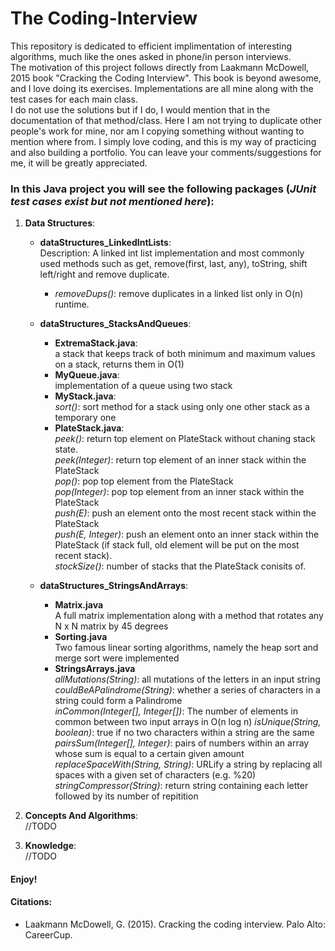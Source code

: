# The Coding-Interview
  This repository is dedicated to efficient implimentation of interesting algorithms, much like the ones asked in phone/in person interviews. </br> The motivation of this project follows directly from Laakmann McDowell, 2015 book "Cracking the Coding Interview". This book is beyond awesome, and I love doing its exercises. Implementations are all mine along with the test cases for each main class.  
  I do not use the solutions but if I do, I would mention that in the documentation of that method/class. Here I am not trying to duplicate other people's work for mine, nor am I copying something without wanting to mention where from. I simply love coding, and this is my way of practicing and also building a portfolio. You can leave your comments/suggestions for me, it will be greatly appreciated.
### In this Java project you will see the following packages (*JUnit test cases exist but not mentioned here*):

   1. **Data Structures**:  
   
      * **dataStructures_LinkedIntLists**:  
         Description: A linked int list implementation and most commonly used methods such as get, remove(first, last, any), toString, shift left/right and remove duplicate.  
         - *removeDups()*: remove duplicates in a linked list only in O(n) runtime.  
      
      * **dataStructures_StacksAndQueues**:  
         - **ExtremaStack.java**:  
            a stack that keeps track of both minimum and maximum values on a stack, returns them in O(1)   
         - **MyQueue.java**:  
            implementation of a queue using two stack  
         - **MyStack.java**:   
            *sort()*: sort method for a stack using only one other stack as a temporary one  
         - **PlateStack.java**:   
            *peek()*: return top element on PlateStack without chaning stack state.  
            *peek(Integer)*: return top element of an inner stack within the PlateStack  
            *pop()*: pop top element from the PlateStack  
            *pop(Integer)*: pop top element from an inner stack within the PlateStack  
            *push(E)*: push an element onto the most recent stack within the PlateStack  
            *push(E, Integer)*: push an element onto an inner stack within the PlateStack (if stack full, old element will be put on the most recent stack).  
            *stockSize()*: number of stacks that the PlateStack conisits of.  
      
      * **dataStructures_StringsAndArrays**:  
         - **Matrix.java**  
            A full matrix implementation along with a method that rotates any N x N matrix by 45 degrees  
         - **Sorting.java**  
            Two famous linear sorting algorithms, namely the heap sort and merge sort were implemented  
         - **StringsArrays.java**  
               *allMutations(String)*: all mutations of the letters in an input string  
               *couldBeAPalindrome(String)*: whether a series of characters in a string could form a Palindrome  
               *inCommon(Integer[], Integer[])*: The number of elements in common between two input arrays in O(n log n) 
               *isUnique(String, boolean)*: true if no two characters within a string are the same  
               *pairsSum(Integer[], Integer)*: pairs of numbers within an array whose sum is equal to a certain given amount  
               *replaceSpaceWith(String, String)*: URLify a string by replacing all spaces with a given set of characters (e.g. %20)
               *stringCompressor(String)*: return string containing each letter followed by its number of repitition  
      
   2. **Concepts And Algorithms**:  
      //TODO
   3. **Knowledge**:  
      //TODO
  
#### Enjoy!

#### Citations:
- Laakmann McDowell, G. (2015). Cracking the coding interview. Palo Alto: CareerCup.
